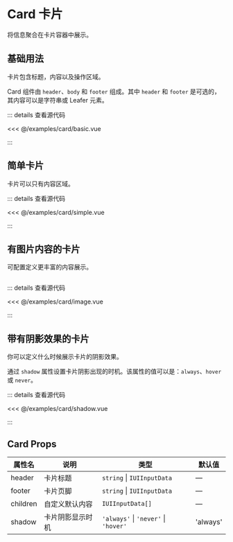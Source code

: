 <script setup>
import { defineClientComponent } from 'vitepress';

const Basic = defineClientComponent(() => import('../../examples/card/basic.vue'));
const Simple = defineClientComponent(() => import('../../examples/card/simple.vue'));
const Image = defineClientComponent(() => import('../../examples/card/image.vue'));
const Shadow = defineClientComponent(() => import('../../examples/card/shadow.vue'));
</script>

# Card 卡片

将信息聚合在卡片容器中展示。

## 基础用法

卡片包含标题，内容以及操作区域。

Card 组件由 `header`、`body` 和 `footer` 组成。其中 `header` 和 `footer` 是可选的，其内容可以是字符串或 Leafer 元素。

<Basic />

::: details 查看源代码

<<< @/examples/card/basic.vue

:::

## 简单卡片

卡片可以只有内容区域。

<Simple />

::: details 查看源代码

<<< @/examples/card/simple.vue

:::

## 有图片内容的卡片

可配置定义更丰富的内容展示。

<Image />

::: details 查看源代码

<<< @/examples/card/image.vue

:::

## 带有阴影效果的卡片

你可以定义什么时候展示卡片的阴影效果。

通过 `shadow` 属性设置卡片阴影出现的时机。该属性的值可以是：`always`、`hover` 或 `never`。

<Shadow />

::: details 查看源代码

<<< @/examples/card/shadow.vue

:::

## Card Props

| 属性名      | 说明       | 类型                                   | 默认值      |
|----------|----------|--------------------------------------|----------|
| header   | 卡片标题     | `string` \| `IUIInputData`           | —        |
| footer   | 卡片页脚     | `string` \| `IUIInputData`           | —        |
| children | 自定义默认内容  | `IUIInputData[]`                     | —        |
| shadow   | 卡片阴影显示时机 | `'always'` \| `'never'` \| `'hover'` | 'always' |

